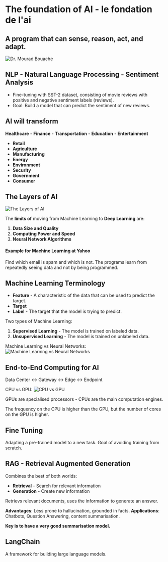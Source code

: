 # The foundation of AI - le fondation de l'ai
## A program that can sense, reason, act, and adapt.

![Dr. Mourad Bouache](5-images/dr-mourad-bouache.png)

## NLP - Natural Language Processing - Sentiment Analysis
- Fine-tuning with SST-2 dataset, consisting of movie reviews with positive and negative sentiment labels (reviews).
- Goal: Build a model that can predict the sentiment of new reviews.

## AI will transform 
**Healthcare** - **Finance** - **Transportation** - **Education** - **Entertainment**
- **Retail**
- **Agriculture**
- **Manufacturing**
- **Energy**
- **Environment**
- **Security**
- **Government**
- **Consumer**

## The Layers of AI
![The Layers of AI](5-images/layers-of-ai.png)

The **limits of** moving from Machine Learning to **Deep Learning** are:
1. **Data Size and Quality**
2. **Computing Power and Speed**
2. **Neural Network Algorithms**

#### Example for Machine Learning at Yahoo
Find which email is spam and which is not.
The programs learn from repeatedly seeing data and not by being programmed.

## Machine Learning Terminology
- **Feature** - A characteristic of the data that can be used to predict the target.
- **Target**
- **Label** - The target that the model is trying to predict.

Two types of Machine Learning:
1. **Supervised Learning** - The model is trained on labeled data.
2. **Unsupervised Learning** - The model is trained on unlabeled data.

Machine Learning vs Neural Networks:
![Machine Learning vs Neural Networks](5-images/ml-vs-nn.png)

## End-to-End Computing for AI
Data Center <-> Gateway <-> Edge <-> Endpoint


CPU vs GPU:
![CPU vs GPU](https://www.researchgate.net/publication/270222593/figure/fig1/AS:295022265159684@1447350197467/CPU-vs-GPU-Architecture.png)

GPUs are specialised processors - CPUs are the main computation engines.

The frequency on the CPU is higher than the GPU, but the number of cores on the GPU is higher.

## Fine Tuning 
Adapting a pre-trained model to a new task.
Goal of avoiding training from scratch.

## RAG - Retrieval Augmented Generation
Combines the best of both worlds:
- **Retrieval** - Search for relevant information
- **Generation** - Create new information

Retrievs relevant documents, uses the information to generate an answer.

**Advantages**: Less prone to hallucination, grounded in facts.
**Applications**: Chatbots, Question Answering, content summarisation.

__Key is to have a very good summarisation model.__

## LangChain
A framework for building large language models.